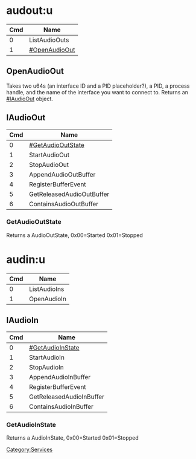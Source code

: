 # audout:u

| Cmd | Name                                       |
| --- | ------------------------------------------ |
| 0   | ListAudioOuts                              |
| 1   | [\#OpenAudioOut](#OpenAudioOut "wikilink") |

## OpenAudioOut

Takes two u64s (an interface ID and a PID placeholder?), a PID, a
process handle, and the name of the interface you want to connect to.
Returns an [\#IAudioOut](#IAudioOut "wikilink") object.

## IAudioOut

| Cmd | Name                                               |
| --- | -------------------------------------------------- |
| 0   | [\#GetAudioOutState](#GetAudioOutState "wikilink") |
| 1   | StartAudioOut                                      |
| 2   | StopAudioOut                                       |
| 3   | AppendAudioOutBuffer                               |
| 4   | RegisterBufferEvent                                |
| 5   | GetReleasedAudioOutBuffer                          |
| 6   | ContainsAudioOutBuffer                             |

### GetAudioOutState

Returns a AudioOutState, 0x00=Started 0x01=Stopped

# audin:u

| Cmd | Name         |
| --- | ------------ |
| 0   | ListAudioIns |
| 1   | OpenAudioIn  |

## IAudioIn

| Cmd | Name                                             |
| --- | ------------------------------------------------ |
| 0   | [\#GetAudioInState](#GetAudioInState "wikilink") |
| 1   | StartAudioIn                                     |
| 2   | StopAudioIn                                      |
| 3   | AppendAudioInBuffer                              |
| 4   | RegisterBufferEvent                              |
| 5   | GetReleasedAudioInBuffer                         |
| 6   | ContainsAudioInBuffer                            |

### GetAudioInState

Returns a AudioInState, 0x00=Started 0x01=Stopped

[Category:Services](Category:Services "wikilink")
